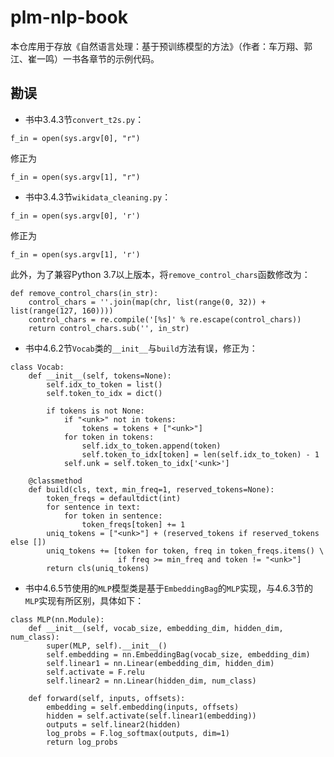 # plm-nlp-book

本仓库用于存放《自然语言处理：基于预训练模型的方法》（作者：车万翔、郭江、崔一鸣）一书各章节的示例代码。



## 勘误
* 书中3.4.3节`convert_t2s.py`：
```
f_in = open(sys.argv[0], "r")
```
修正为
```
f_in = open(sys.argv[1], "r")
```

* 书中3.4.3节`wikidata_cleaning.py`：
```
f_in = open(sys.argv[0], 'r')
```
修正为
```
f_in = open(sys.argv[1], 'r')
```
此外，为了兼容Python 3.7以上版本，将`remove_control_chars`函数修改为：
```
def remove_control_chars(in_str):
    control_chars = ''.join(map(chr, list(range(0, 32)) + list(range(127, 160))))
    control_chars = re.compile('[%s]' % re.escape(control_chars))
    return control_chars.sub('', in_str)
```

* 书中4.6.2节`Vocab`类的`__init__`与`build`方法有误，修正为：
```
class Vocab:
    def __init__(self, tokens=None):
        self.idx_to_token = list()
        self.token_to_idx = dict()

        if tokens is not None:
            if "<unk>" not in tokens:
                tokens = tokens + ["<unk>"]
            for token in tokens:
                self.idx_to_token.append(token)
                self.token_to_idx[token] = len(self.idx_to_token) - 1
            self.unk = self.token_to_idx['<unk>']

    @classmethod
    def build(cls, text, min_freq=1, reserved_tokens=None):
        token_freqs = defaultdict(int)
        for sentence in text:
            for token in sentence:
                token_freqs[token] += 1
        uniq_tokens = ["<unk>"] + (reserved_tokens if reserved_tokens else [])
        uniq_tokens += [token for token, freq in token_freqs.items() \
                        if freq >= min_freq and token != "<unk>"]
        return cls(uniq_tokens)
```

* 书中4.6.5节使用的`MLP`模型类是基于`EmbeddingBag`的`MLP`实现，与4.6.3节的`MLP`实现有所区别，具体如下：
```
class MLP(nn.Module):
    def __init__(self, vocab_size, embedding_dim, hidden_dim, num_class):
        super(MLP, self).__init__()
        self.embedding = nn.EmbeddingBag(vocab_size, embedding_dim)
        self.linear1 = nn.Linear(embedding_dim, hidden_dim)
        self.activate = F.relu
        self.linear2 = nn.Linear(hidden_dim, num_class)

    def forward(self, inputs, offsets):
        embedding = self.embedding(inputs, offsets)
        hidden = self.activate(self.linear1(embedding))
        outputs = self.linear2(hidden)
        log_probs = F.log_softmax(outputs, dim=1)
        return log_probs
```
